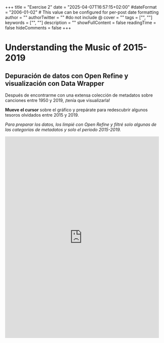 +++
title = "Exercise 2"
date = "2025-04-07T16:57:15+02:00"
#dateFormat = "2006-01-02" # This value can be configured for per-post date formatting
author = ""
authorTwitter = "" #do not include @
cover = ""
tags = ["", ""]
keywords = ["", ""]
description = ""
showFullContent = false
readingTime = false
hideComments = false
+++
# Understanding the Music of 2015-2019
## Depuración de datos con Open Refine y visualización con Data Wrapper
<p>Después de encontrarme con una extensa colección de metadatos sobre canciones entre 1950 y 2019, ¡tenía que visualizarla! 

<b>Mueve el cursor</b> sobre el gráfico y prepárate para redescubrir algunos tesoros olvidados entre 2015 y 2019.


<i>
Para preparar los datos, los limpié con Open Refine y filtré solo algunas de las categorías de metadatos y solo el periodo 2015-2019.</i> <p>

<iframe title="What happened to Music between 2015-2019?!" aria-label="Interactive line chart" id="datawrapper-chart-w38RI" src="https://datawrapper.dwcdn.net/w38RI/1/" scrolling="no" frameborder="0" style="width: 0; min-width: 100% !important; border: none;" height="661" data-external="1"></iframe><script type="text/javascript">!function(){"use strict";window.addEventListener("message",(function(a){if(void 0!==a.data["datawrapper-height"]){var e=document.querySelectorAll("iframe");for(var t in a.data["datawrapper-height"])for(var r,i=0;r=e[i];i++)if(r.contentWindow===a.source){var d=a.data["datawrapper-height"][t]+"px";r.style.height=d}}}))}();
</script>

